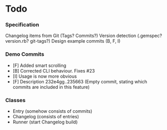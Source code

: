 # Todo #

### Specification ###

Changelog items from Git (Tags? Commits?)
Version detection (.gemspec? version.rb? git-tags?)
Design example commits (B, F, I)

### Demo Commits ###
* [F] Added smart scrolling
* [B] Corrected CLI behaviour. Fixes #23
* [I] Usage is now more obvious
* [F] Description 232e4gg..235663 (Empty commit, stating which commits are included in this feature)

### Classes ###
* Entry (somehow consists of commits)
* Changelog (consists of entries)
* Runner (start Changelog build)